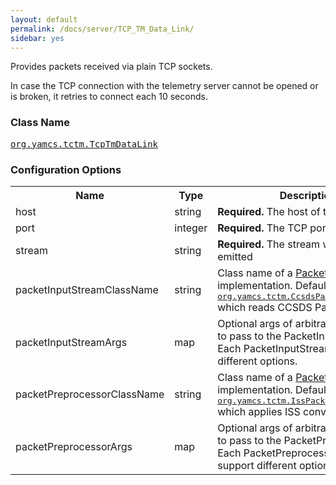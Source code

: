 ```yaml
---
layout: default
permalink: /docs/server/TCP_TM_Data_Link/
sidebar: yes
---
```


Provides packets received via plain TCP sockets.

In case the TCP connection with the telemetry server cannot be opened or is broken, it retries to connect each 10 seconds.

### Class Name
[<tt>org.yamcs.tctm.TcpTmDataLink</tt>](https://javadoc.io/page/org.yamcs/yamcs-core/latest/org/yamcs/tctm/TcpTmDataLink.html)

### Configuration Options

<table class="inline">
  <tr>
    <th>Name</th>
    <th>Type</th>
    <th>Description</th>
  </tr>
  <tr>
    <td class="code">host</td>
    <td class="code">string</td>
    <td><b>Required.</b> The host of the TM provider</td>
  </tr>
  <tr>
    <td class="code">port</td>
    <td class="code">integer</td>
    <td><b>Required.</b> The TCP port to connect to</td>
  </tr>
  <tr>
    <td class="code">stream</td>
    <td class="code">string</td>
    <td><b>Required.</b> The stream where data is emitted</td>
  </tr>
  <tr>
    <td class="code">packetInputStreamClassName</td>
    <td class="code">string</td>
    <td>
      Class name of a <a href="https://javadoc.io/page/org.yamcs/yamcs-core/latest/org/yamcs/tctm/PacketInputStream.html">PacketInputStream</a> implementation. Default is <a href="https://javadoc.io/page/org.yamcs/yamcs-core/latest/org/yamcs/tctm/CcsdsPacketInputStream.html"><tt>org.yamcs.tctm.CcsdsPacketInputStream</tt></a> which reads CCSDS Packets.
    </td>
  </tr>
  <tr>
    <td class="code">packetInputStreamArgs</td>
    <td class="code">map</td>
    <td>
      Optional args of arbitrary complexity to pass to the PacketInputStream. Each PacketInputStream may support different options.
    </td>
  </tr>
  <tr>
    <td class="code">packetPreprocessorClassName</td>
    <td class="code">string</td>
    <td>
      Class name of a <a href="https://javadoc.io/page/org.yamcs/yamcs-core/latest/org/yamcs/tctm/PacketPreprocessor.html">PacketPreprocessor</a> implementation. Default is <a href="https://javadoc.io/page/org.yamcs/yamcs-core/latest/org/yamcs/tctm/IssPacketPreprocessor.html"><tt>org.yamcs.tctm.IssPacketPreprocessor</tt></a> which applies ISS conventions.
    </td>
  </tr>
  <tr>
    <td class="code">packetPreprocessorArgs</td>
    <td class="code">map</td>
    <td>
      Optional args of arbitrary complexity to pass to the PacketPreprocessor. Each PacketPreprocessor may support different options.
    </td>
  </tr>
</table>
